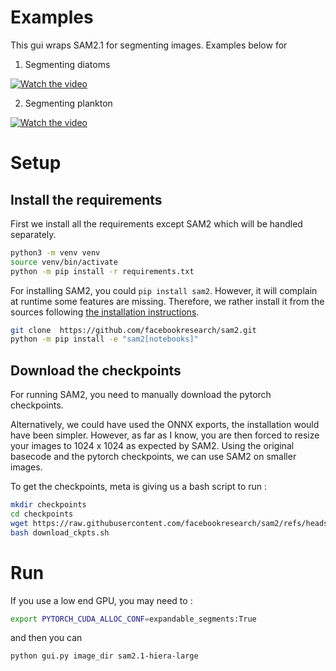 # Examples

This gui wraps SAM2.1 for segmenting images. Examples below for 

1. Segmenting diatoms

[![Watch the video](https://img.youtube.com/vi/PRCG1ftIQqQ/0.jpg)](https://www.youtube.com/watch?v=PRCG1ftIQqQ)

2. Segmenting plankton

[![Watch the video](https://img.youtube.com/vi/vwWSzT6XBpY/0.jpg)](https://www.youtube.com/watch?v=vwWSzT6XBpY)

# Setup

## Install the requirements

First we install all the requirements except SAM2 which will be handled
separately.

```bash
python3 -m venv venv
source venv/bin/activate
python -m pip install -r requirements.txt
```

For installing SAM2, you could `pip install sam2`. However, it will complain at
runtime some features are missing. Therefore, we rather install it from the
sources following [the installation instructions](https://github.com/facebookresearch/sam2/blob/main/INSTALL.md).

```bash
git clone  https://github.com/facebookresearch/sam2.git
python -m pip install -e "sam2[notebooks]"
```

## Download the checkpoints 

For running SAM2, you need to manually download the pytorch checkpoints.

Alternatively, we could have used the ONNX exports, the installation would have
been simpler. However, as far as I know, you are then forced to resize your
images to 1024 x 1024 as expected by SAM2. Using the original basecode and the
pytorch checkpoints, we can use SAM2 on smaller images.

To get the checkpoints, meta is giving us a bash script to run :

```bash
mkdir checkpoints
cd checkpoints
wget https://raw.githubusercontent.com/facebookresearch/sam2/refs/heads/main/checkpoints/download_ckpts.sh
bash download_ckpts.sh
```


# Run

If you use a low end GPU, you may need to :

```bash
export PYTORCH_CUDA_ALLOC_CONF=expandable_segments:True
```

and then you can 

```bash
python gui.py image_dir sam2.1-hiera-large
```
